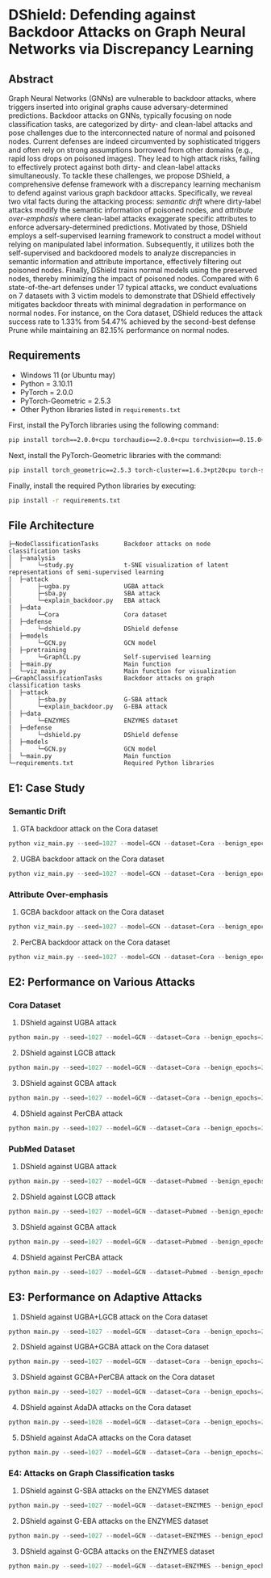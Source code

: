 
# DShield: Defending against Backdoor Attacks on Graph Neural Networks via Discrepancy Learning

## Abstract

Graph Neural Networks (GNNs) are vulnerable to backdoor attacks, where triggers inserted into original graphs cause adversary-determined predictions.
Backdoor attacks on GNNs, typically focusing on node classification tasks, are categorized by dirty- and clean-label attacks and pose challenges due to the interconnected nature of normal and poisoned nodes.
Current defenses are indeed circumvented by sophisticated triggers and often rely on strong assumptions borrowed from other domains (e.g., rapid loss drops on poisoned images).
They lead to high attack risks, failing to effectively protect against both dirty- and clean-label attacks simultaneously.
To tackle these challenges, we propose DShield, a comprehensive defense framework with a discrepancy learning mechanism to defend against various graph backdoor attacks.
Specifically, we reveal two vital facts during the attacking process: *semantic drift* where dirty-label attacks modify the semantic information of poisoned nodes, and *attribute over-emphasis* where clean-label attacks exaggerate specific attributes to enforce adversary-determined predictions.
Motivated by those, DShield employs a self-supervised learning framework to construct a model without relying on manipulated label information.
Subsequently, it utilizes both the self-supervised and backdoored models to analyze discrepancies in semantic information and attribute importance, effectively filtering out poisoned nodes.
Finally, DShield trains normal models using the preserved nodes, thereby minimizing the impact of poisoned nodes.
Compared with 6 state-of-the-art defenses under 17 typical attacks, we conduct evaluations on 7 datasets with 3 victim models to demonstrate that DShield effectively mitigates backdoor threats with minimal degradation in performance on normal nodes.
For instance, on the Cora dataset, DShield reduces the attack success rate to 1.33\% from 54.47\% achieved by the second-best defense Prune while maintaining an 82.15\% performance on normal nodes.

## Requirements

- Windows 11 (or Ubuntu may)
- Python = 3.10.11
- PyTorch = 2.0.0
- PyTorch-Geometric = 2.5.3
- Other Python libraries listed in ```requirements.txt```

First, install the PyTorch libraries using the following command:
```bash
pip install torch==2.0.0+cpu torchaudio==2.0.0+cpu torchvision==0.15.0+cpu -f https://download.pytorch.org/whl/torch_stable.html
```
Next, install the PyTorch-Geometric libraries with the command:
```bash
pip install torch_geometric==2.5.3 torch-cluster==1.6.3+pt20cpu torch-scatter==2.1.2+pt20cpu torch-sparse==0.6.18+pt20cpu torch-spline-conv==1.2.2+pt20cpu -f https://data.pyg.org/whl/torch-2.0.0+cpu.html
```
Finally, install the required Python libraries by executing:
```bash
pip install -r requirements.txt
```


## File Architecture

```
├─NodeClassificationTasks       Backdoor attacks on node classification tasks
│  ├─analysis
│       └─study.py              t-SNE visualization of latent representations of semi-supervised learning
|  ├─attack
│       ├─ugba.py               UGBA attack
│       ├─sba.py                SBA attack
|       └─explain_backdoor.py   EBA attack
|  ├─data
│       └─Cora                  Cora dataset
|  ├─defense
│       └─dshield.py            DShield defense
|  ├─models
│       └─GCN.py                GCN model
|  ├─pretraining
│       └─GraphCL.py            Self-supervised learning
|  ├─main.py                    Main function
|  └─viz_main.py                Main function for visualization
├─GraphClassificationTasks      Backdoor attacks on graph classification tasks
|  ├─attack
│       ├─sba.py                G-SBA attack
│       └─explain_backdoor.py   G-EBA attack
|  ├─data
│       └─ENZYMES               ENZYMES dataset
|  ├─defense
│       └─dshield.py            DShield defense
|  ├─models
│       └─GCN.py                GCN model
|  └─main.py                    Main function
└─requirements.txt              Required Python libraries
```

## E1: Case Study

### Semantic Drift

1. GTA backdoor attack on the Cora dataset

```Python
python viz_main.py --seed=1027 --model=GCN --dataset=Cora --benign_epochs=200 --trigger_size=3 --vs_number=10 --use_vs_number --target_class=1 --selection_method=cluster_degree --attack_method=GTA --gta_thrd=0.5 --gta_lr=0.01 --gta_trojan_epochs=400 --gta_loss_factor=0.0001 --defense_method=none
```

2. UGBA backdoor attack on the Cora dataset

```Python
python viz_main.py --seed=1027 --model=GCN --dataset=Cora --benign_epochs=200 --trigger_size=3 --vs_number=10 --use_vs_number --target_class=1 --selection_method=cluster_degree --attack_method=UGBA --ugba_thrd=0.5 --ugba_trojan_epochs=200 --ugba_inner_epochs=5 --ugba_target_loss_weight=5 --ugba_homo_loss_weight=50 --ugba_homo_boost_thrd=1.0  --defense_method=none
```


### Attribute Over-emphasis

1. GCBA backdoor attack on the Cora dataset

```Python
python viz_main.py --seed=1027 --model=GCN --dataset=Cora --benign_epochs=200 --trigger_size=3 --vs_number=10 --use_vs_number --target_class=1 --selection_method=clean_label --attack_method=GCBA --gcba_num_hidden=512 --gcba_feat_budget=100 --gcba_trojan_epochs=300 --gcba_ssl_tau=0.8 --gcba_tau=0.2 --gcba_edge_drop_ratio=0.5 --defense_method=none
```

2. PerCBA backdoor attack on the Cora dataset

```Python
python viz_main.py --seed=1027 --model=GCN --dataset=Cora --benign_epochs=200 --trigger_size=3 --vs_number=10 --use_vs_number --target_class=1 --selection_method=clean_label --attack_method=PerCBA --percba_trojan_epochs=300 --percba_perturb_epochs=200 --percba_mu=0.01 --percba_eps=0.5 --percba_feat_budget=200 --defense_method=none
```

## E2: Performance on Various Attacks

### Cora Dataset

1. DShield against UGBA attack 

```Python
python main.py --seed=1027 --model=GCN --dataset=Cora --benign_epochs=200 --trigger_size=3 --vs_number=10 --use_vs_number --target_class=1 --selection_method=cluster_degree --attack_method=UGBA --ugba_thrd=0.5 --ugba_trojan_epochs=200 --ugba_inner_epochs=5 --ugba_target_loss_weight=5 --ugba_homo_loss_weight=50 --ugba_homo_boost_thrd=1.0 --defense_method=DShield --dshield_pretrain_epochs=400 --dshield_finetune_epochs=400 --dshield_classify_epochs=200 --dshield_neg_epochs=100 --dshield_kappa1=5 --dshield_kappa2=5 --dshield_kappa3=0.1 --dshield_edge_drop_ratio=0.20 --dshield_feature_drop_ratio=0.20 --dshield_tau=0.9 --dshield_balance_factor=0.5 --dshield_classify_rounds=1 --dshield_thresh=2.5
```


2. DShield against LGCB attack 

```Python
python main.py --seed=1027 --model=GCN --dataset=Cora --benign_epochs=200 --trigger_size=3 --vs_number=10 --use_vs_number --target_class=1 --selection_method=cluster_degree --attack_method=LGCB --lgcb_num_budgets=200 --defense_method=DShield --dshield_pretrain_epochs=400 --dshield_finetune_epochs=400 --dshield_classify_epochs=200 --dshield_neg_epochs=100 --dshield_kappa1=5 --dshield_kappa2=5 --dshield_kappa3=0.1 --dshield_edge_drop_ratio=0.20 --dshield_feature_drop_ratio=0.20 --dshield_tau=0.9 --dshield_balance_factor=0.5 --dshield_classify_rounds=1 --dshield_thresh=2.5
```

3. DShield against GCBA attack

```Python
python main.py --seed=1027 --model=GCN --dataset=Cora --benign_epochs=200 --trigger_size=3 --vs_number=10 --use_vs_number --target_class=1 --selection_method=clean_label --attack_method=GCBA --gcba_num_hidden=512 --gcba_feat_budget=100 --gcba_trojan_epochs=300 --gcba_ssl_tau=0.8 --gcba_tau=0.2 --gcba_edge_drop_ratio=0.5 --defense_method=DShield --dshield_pretrain_epochs=400 --dshield_finetune_epochs=400 --dshield_classify_epochs=200 --dshield_neg_epochs=100 --dshield_kappa1=5 --dshield_kappa2=5 --dshield_kappa3=0.01 --dshield_edge_drop_ratio=0.20 --dshield_feature_drop_ratio=0.20 --dshield_tau=0.9 --dshield_balance_factor=0.5 --dshield_classify_rounds=1 --dshield_thresh=1
```

4. DShield against PerCBA attack

```Python
python main.py --seed=1027 --model=GCN --dataset=Cora --benign_epochs=200 --trigger_size=3 --vs_number=10 --use_vs_number --target_class=1 --selection_method=clean_label --attack_method=PerCBA --percba_trojan_epochs=300 --percba_perturb_epochs=200 --percba_mu=0.01 --percba_eps=0.5 --percba_feat_budget=200 --defense_method=DShield --dshield_pretrain_epochs=400 --dshield_finetune_epochs=400 --dshield_classify_epochs=200 --dshield_neg_epochs=100 --dshield_kappa1=5 --dshield_kappa2=5 --dshield_kappa3=0.01 --dshield_edge_drop_ratio=0.20 --dshield_feature_drop_ratio=0.20 --dshield_tau=0.9 --dshield_balance_factor=0.5 --dshield_classify_rounds=1 --dshield_thresh=10
```

### PubMed Dataset

1. DShield against UGBA attack 

```Python
python main.py --seed=1027 --model=GCN --dataset=Pubmed --benign_epochs=200 --trigger_size=3 --vs_number=40 --use_vs_number --target_class=1 --selection_method=cluster_degree --attack_method=UGBA --ugba_thrd=0.5 --ugba_trojan_epochs=200 --ugba_inner_epochs=5 --ugba_target_loss_weight=5 --ugba_homo_loss_weight=50 --ugba_homo_boost_thrd=1.0 --defense_method=DShield --dshield_pretrain_epochs=400 --dshield_finetune_epochs=400 --dshield_classify_epochs=400 --dshield_kappa1=5 --dshield_kappa2=5 --dshield_kappa3=0.1 --dshield_edge_drop_ratio=0.20 --dshield_feature_drop_ratio=0.20 --dshield_tau=0.9 --dshield_balance_factor=0.5 --dshield_classify_rounds=1 --dshield_thresh=2.5
```

2. DShield against LGCB attack 

```Python
python main.py --seed=1027 --model=GCN --dataset=Pubmed --benign_epochs=200 --trigger_size=3 --vs_number=40 --use_vs_number --target_class=1 --selection_method=cluster_degree --attack_method=LGCB --lgcb_num_budgets=200 --defense_method=DShield --dshield_pretrain_epochs=400 --dshield_finetune_epochs=400 --dshield_classify_epochs=400 --dshield_kappa1=5 --dshield_kappa2=5 --dshield_kappa3=0.01 --dshield_edge_drop_ratio=0.20 --dshield_feature_drop_ratio=0.20 --dshield_tau=0.9 --dshield_balance_factor=0.5 --dshield_classify_rounds=1 --dshield_thresh=2.5
```

3. DShield against GCBA attack 

```Python
python main.py --seed=1027 --model=GCN --dataset=Pubmed --benign_epochs=200 --trigger_size=3 --vs_number=40 --use_vs_number --target_class=1 --selection_method=clean_label --attack_method=GCBA --gcba_num_hidden=512 --gcba_feat_budget=100 --gcba_trojan_epochs=300 --gcba_ssl_tau=0.8 --gcba_tau=0.2 --gcba_edge_drop_ratio=0.5 --defense_method=DShield --dshield_pretrain_epochs=400 --dshield_finetune_epochs=400 --dshield_classify_epochs=400 --dshield_kappa1=5 --dshield_kappa2=5 --dshield_kappa3=0.01 --dshield_edge_drop_ratio=0.20 --dshield_feature_drop_ratio=0.20 --dshield_tau=0.9 --dshield_balance_factor=0.5 --dshield_classify_rounds=1 --dshield_thresh=1
```

4. DShield against PerCBA attack 

```Python
python main.py --seed=1027 --model=GCN --dataset=Pubmed --benign_epochs=200 --trigger_size=5 --vs_number=60 --use_vs_number --target_class=1 --selection_method=clean_label --attack_method=PerCBA --percba_trojan_epochs=300 --percba_perturb_epochs=200 --percba_mu=0.01 --percba_eps=0.5 --percba_feat_budget=200 --defense_method=DShield --dshield_pretrain_epochs=800 --dshield_finetune_epochs=400 --dshield_classify_epochs=400 --dshield_kappa1=5 --dshield_kappa2=5 --dshield_kappa3=0.01 --dshield_edge_drop_ratio=0.20 --dshield_feature_drop_ratio=0.20 --dshield_tau=0.9 --dshield_balance_factor=0.5 --dshield_classify_rounds=1 --dshield_thresh=5
```


## E3: Performance on Adaptive Attacks

1. DShield against UGBA+LGCB attack on the Cora dataset

```Python
python main.py --seed=1027 --model=GCN --dataset=Cora --benign_epochs=200 --trigger_size=3 --vs_number=20 --use_vs_number --target_class=1-2 --selection_method=mixture --attack_method=UGBA-LGCB --UGBA_thrd=0.5 --ugba_trojan_epochs=200 --ugba_inner_epochs=5 --ugba_target_loss_weight=5 --ugba_homo_loss_weight=50 --ugba_homo_boost_thrd=1.0 --lgcb_num_budgets=200 --defense_method=DShield --dshield_pretrain_epochs=400 --dshield_finetune_epochs=400 --dshield_classify_epochs=400 --dshield_kappa1=5 --dshield_kappa2=5 --dshield_kappa3=0.01 --dshield_edge_drop_ratio=0.20 --dshield_feature_drop_ratio=0.20 --dshield_tau=0.9 --dshield_balance_factor=0.5 --dshield_classify_rounds=1 --dshield_thresh=2.5
```


2. DShield against UGBA+GCBA attack on the Cora dataset

```Python
python main.py --seed=1027 --model=GCN --dataset=Cora --benign_epochs=200 --trigger_size=3 --vs_number=20 --use_vs_number --target_class=1-2 --selection_method=mixture --attack_method=UGBA-GCBA --ugba_thrd=0.5 --ugba_trojan_epochs=200 --ugba_inner_epochs=5 --ugba_target_loss_weight=5 --ugba_homo_loss_weight=50 --ugba_homo_boost_thrd=1.0 --gcba_num_hidden=512 --gcba_feat_budget=100 --gcba_trojan_epochs=300 --gcba_ssl_tau=0.8 --gcba_tau=0.2 --gcba_edge_drop_ratio=0.5 --defense_method=DShield --dshield_pretrain_epochs=400 --dshield_finetune_epochs=400 --dshield_classify_epochs=400 --dshield_kappa1=5 --dshield_kappa2=5 --dshield_kappa3=0.01 --dshield_edge_drop_ratio=0.20 --dshield_feature_drop_ratio=0.20 --dshield_tau=0.9 --dshield_balance_factor=0.5 --dshield_classify_rounds=1 --dshield_thresh=1
```

3. DShield against GCBA+PerCBA attack on the Cora dataset

```Python
python main.py --seed=1027 --model=GCN --dataset=Cora --benign_epochs=200 --trigger_size=3 --vs_number=20 --use_vs_number --target_class=1-2 --selection_method=mixture --attack_method=GCBA-PerCBA --gcba_num_hidden=512 --gcba_feat_budget=100 --gcba_trojan_epochs=300 --gcba_ssl_tau=0.8 --gcba_tau=0.2 --gcba_edge_drop_ratio=0.5 --percba_trojan_epochs=300 --percba_perturb_epochs=200 --percba_mu=0.01 --percba_eps=0.5 --percba_feat_budget=200 --defense_method=DShield --dshield_pretrain_epochs=400 --dshield_finetune_epochs=400 --dshield_classify_epochs=400 --dshield_kappa1=5 --dshield_kappa2=5 --dshield_kappa3=0.01 --dshield_edge_drop_ratio=0.20 --dshield_feature_drop_ratio=0.20 --dshield_tau=0.9 --dshield_balance_factor=0.5 --dshield_classify_rounds=1 --dshield_thresh=1
```

4. DShield against AdaDA attacks on the Cora dataset

```Python
python main.py --seed=1028 --model=GCN --dataset=Cora --benign_epochs=200 --trigger_size=3 --vs_number=10 --use_vs_number --target_class=1 --selection_method=cluster_degree --attack_method=AdaDA --adada_thrd=0.5 --adada_trojan_epochs=200 --adada_inner_epochs=5 --adada_target_loss_weight=5 --adada_homo_loss_weight=50 --adada_homo_boost_thrd=1.0 --adaba_reg_loss_weight=100 --adaba_ssl_tau=0.2 --adaba_edge_drop_ratio=0.2  --defense_method=DShield --dshield_pretrain_epochs=400 --dshield_finetune_epochs=400 --dshield_classify_epochs=400 --dshield_kappa1=5 --dshield_kappa2=5 --dshield_kappa3=0.05 --dshield_edge_drop_ratio=0.20 --dshield_feature_drop_ratio=0.20 --dshield_tau=0.9 --dshield_balance_factor=0.5 --dshield_classify_rounds=1 --dshield_thresh=2.5
```

5. DShield against AdaCA attacks on the Cora dataset

```Python
python main.py --seed=1027 --model=GCN --dataset=Cora --benign_epochs=200 --trigger_size=3 --vs_number=10 --use_vs_number --target_class=1 --selection_method=clean_label --attack_method=AdaCA --adaca_num_hidden=512 --adaca_feat_budget=100 --adaca_trojan_epochs=300 --adaca_umap_epochs=10 --adaca_ssl_tau=0.8 --adaca_tau=0.2 --adaca_edge_drop_ratio=0.5 --adaca_reg_loss_weight=50 --defense_method=DShield --dshield_pretrain_epochs=400 --dshield_finetune_epochs=400 --dshield_classify_epochs=400 --dshield_kappa1=5 --dshield_kappa2=5 --dshield_kappa3=0.01 --dshield_edge_drop_ratio=0.20 --dshield_feature_drop_ratio=0.20 --dshield_tau=0.9 --dshield_balance_factor=0.5 --dshield_classify_rounds=1 --dshield_thresh=1
```


### E4: Attacks on Graph Classification tasks

1. DShield against G-SBA attacks on the ENZYMES dataset

```Python
python main.py --seed=1027 --model=GCN --dataset=ENZYMES --benign_epochs=200 --trigger_size=20 --vs_ratio=0.1 --target_class=1 --attack_method=SBA --sba_attack_method=Rand_Gene --sba_trigger_prob=0.5 --defense_method=DShield --dshield_pretrain_epochs=400 --dshield_finetune_epochs=400 --dshield_classify_epochs=400 --dshield_neg_epochs=100 --dshield_kappa1=0.1 --dshield_edge_drop_ratio=0.20 --dshield_feature_drop_ratio=0.20 --dshield_tau=0.9 --dshield_balance_factor=0.5 --dshield_classify_rounds=1 --dshield_thresh=2.5
```

2. DShield against G-EBA attacks on the ENZYMES dataset

```Python
python main.py --seed=1027 --model=GCN --dataset=ENZYMES --benign_epochs=200 --trigger_size=20 --vs_ratio=0.1 --target_class=1 --attack_method=ExplainBackdoor --eb_trig_feat_val=-1.0 --defense_method=DShield --dshield_pretrain_epochs=400 --dshield_finetune_epochs=400 --dshield_classify_epochs=400 --dshield_neg_epochs=100 --dshield_kappa1=0.1 --dshield_edge_drop_ratio=0.20 --dshield_feature_drop_ratio=0.20 --dshield_tau=0.9 --dshield_balance_factor=0.5 --dshield_classify_rounds=1 --dshield_thresh=2.5
```

3. DShield against G-GCBA attacks on the ENZYMES dataset

```Python
python main.py --seed=1027 --model=GCN --dataset=ENZYMES --benign_epochs=200 --trigger_size=20 --vs_ratio=0.1 --target_class=1 --attack_method=GCBA --eb_trig_feat_val=-1.0 --defense_method=DShield --dshield_pretrain_epochs=400 --dshield_finetune_epochs=400 --dshield_classify_epochs=400 --dshield_neg_epochs=100 --dshield_kappa1=0.1 --dshield_edge_drop_ratio=0.20 --dshield_feature_drop_ratio=0.20 --dshield_tau=0.9 --dshield_balance_factor=0.5 --dshield_classify_rounds=1 --dshield_thresh=2.5
```
